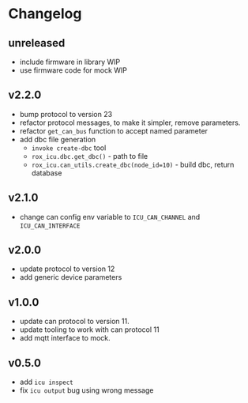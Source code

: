 # Changelog

## unreleased

* include firmware in library WIP
* use firmware code for mock WIP


## v2.2.0

* bump protocol to version 23
* refactor protocol messages, to make it simpler, remove parameters.
* refactor `get_can_bus` function to accept named parameter
* add dbc file generation
    - `invoke create-dbc` tool
    - `rox_icu.dbc.get_dbc()` - path to file
    - `rox_icu.can_utils.create_dbc(node_id=10)` - build dbc, return database


## v2.1.0

* change can config env variable to `ICU_CAN_CHANNEL` and `ICU_CAN_INTERFACE`

## v2.0.0

* update protocol to version 12
* add generic device parameters


## v1.0.0

* update can protocol to version 11.
* update tooling to work with can protocol 11
* add mqtt interface to mock.


## v0.5.0

* add `icu inspect`
* fix `icu output` bug using wrong message
